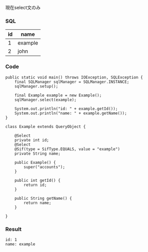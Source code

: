 
現在select文のみ

### SQL
| id | name |
----|---- 
| 1 | example |
| 2 | john |

### Code
~~~
public static void main() throws IOException, SQLException {
	final SQLManager sqlManager = SQLManager.INSTANCE;
	sqlManager.setup();

	final Example example = new Example();
	sqlManager.select(example);

	System.out.println("id: " + example.getId());
	System.out.println("name: " + example.getName());
}

class Example extends QueryObject {
	
	@Select
	private int id;
	@Select
	@Sif(type = SifType.EQUALS, value = "example")
	private String name;

	public Example() {
		super("accounts");
	}

	public int getId() {
		return id;
	}

	public String getName() {
		return name;
	}

}
~~~

### Result
~~~
id: 1
name: example
~~~